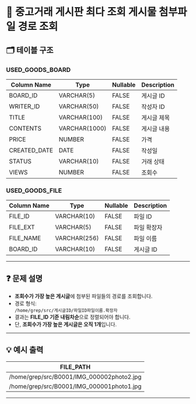 # 📄 중고거래 게시판 최다 조회 게시물 첨부파일 경로 조회

## 🗂️ 테이블 구조

### USED_GOODS_BOARD

| Column Name   | Type        | Nullable | Description           |
|---------------|-------------|----------|-----------------------|
| BOARD_ID      | VARCHAR(5)  | FALSE    | 게시글 ID             |
| WRITER_ID     | VARCHAR(50) | FALSE    | 작성자 ID             |
| TITLE         | VARCHAR(100)| FALSE    | 게시글 제목           |
| CONTENTS      | VARCHAR(1000)| FALSE   | 게시글 내용           |
| PRICE         | NUMBER      | FALSE    | 가격                  |
| CREATED_DATE  | DATE        | FALSE    | 작성일                |
| STATUS        | VARCHAR(10) | FALSE    | 거래 상태             |
| VIEWS         | NUMBER      | FALSE    | 조회수                |

### USED_GOODS_FILE

| Column Name   | Type         | Nullable | Description           |
|---------------|--------------|----------|-----------------------|
| FILE_ID       | VARCHAR(10)  | FALSE    | 파일 ID               |
| FILE_EXT      | VARCHAR(5)   | FALSE    | 파일 확장자           |
| FILE_NAME     | VARCHAR(256) | FALSE    | 파일 이름             |
| BOARD_ID      | VARCHAR(10)  | FALSE    | 게시글 ID             |

---

## ❓ 문제 설명

- **조회수가 가장 높은 게시글**에 첨부된 파일들의 경로를 조회합니다.
- 경로 형식:  
  `/home/grep/src/게시글ID/파일ID파일이름.확장자`
- 결과는 **FILE_ID 기준 내림차순**으로 정렬되어야 합니다.
- 단, **조회수가 가장 높은 게시글은 오직 1개**입니다.

---

## 💡 예시 출력

| FILE_PATH                                    |
|---------------------------------------------|
| /home/grep/src/B0001/IMG_000002photo2.jpg    |
| /home/grep/src/B0001/IMG_000001photo1.jpg    |

---



